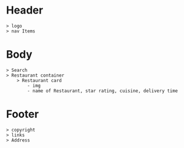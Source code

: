 # Header

    > logo
    > nav Items

# Body

    > Search
    > Restaurant container
        > Restaurant card
            - img
            - name of Restaurant, star rating, cuisine, delivery time

# Footer

    > copyright
    > links
    > Address
